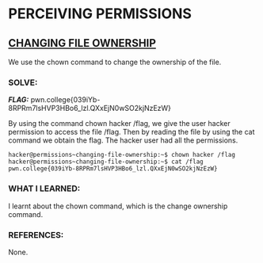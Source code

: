 # **PERCEIVING PERMISSIONS**
## **<ins>CHANGING FILE OWNERSHIP</ins>**
We use the chown command to change the ownership of the file.

### SOLVE: 
***FLAG:*** pwn.college{039iYb-8RPRm7lsHVP3HBo6_lzl.QXxEjN0wSO2kjNzEzW}

By using the command chown hacker /flag, we give the user hacker permission to access the file /flag. 
Then by reading the file by using the cat command we obtain the flag. The hacker user had all the permissions. 

```
hacker@permissions~changing-file-ownership:~$ chown hacker /flag
hacker@permissions~changing-file-ownership:~$ cat /flag
pwn.college{039iYb-8RPRm7lsHVP3HBo6_lzl.QXxEjN0wSO2kjNzEzW}
```

### WHAT I LEARNED:
I learnt about the chown command, which is the change ownership command. 

### REFERENCES:
None. 
